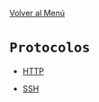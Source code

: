 [Volver al Menú](../root.md)

# `Protocolos`

- [HTTP](../../Web%20Security%20Knowledge/https.md)

- [SSH](ssh.md)
